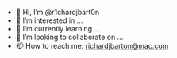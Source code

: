 - 👋 Hi, I’m @r1chardjbart0n
- 👀 I’m interested in ...
- 🌱 I’m currently learning ...
- 💞️ I’m looking to collaborate on ...
- 📫 How to reach me: richardjbarton@mac.com

<!---
r1chardjbart0n/r1chardjbart0n is a ✨ special ✨ repository because its `README.md` (this file) appears on your GitHub profile.
You can click the Preview link to take a look at your changes.
--->
